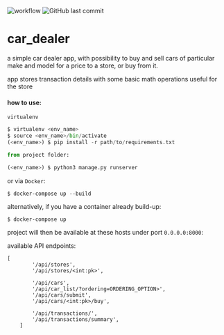 ![workflow](https://github.com/co01l3r/car_dealer/actions/workflows/django.yml/badge.svg)
![GitHub last commit](https://img.shields.io/github/last-commit/co01l3r/car_dealer)

# car_dealer

a simple car dealer app, with possibility to buy and sell cars of particular make and model for a price to a store, or buy from it.

app stores transaction details with some basic math operations useful for the store

#### how to use:
```virtualenv```
```python
$ virtualenv <env_name>
$ source <env_name>/bin/activate
(<env_name>) $ pip install -r path/to/requirements.txt

from project folder:

(<env_name>) $ python3 manage.py runserver
```

or via ```Docker```:

```shell
$ docker-compose up --build
```
alternatively, if you have a container already build-up:

```shell
$ docker-compose up
```
project will then be available at these hosts under port ```0.0.0.0:8000```:

available API endpoints:
```shell
[
        '/api/stores',
        '/api/stores/<int:pk>',

        '/api/cars',
        '/api/car_list/?ordering=ORDERING_OPTION>',
        '/api/cars/submit',
        '/api/cars/<int:pk>/buy',

        '/api/transactions/',
        '/api/transactions/summary',
    ]
```